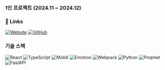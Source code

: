 ### 1인 프로젝트 (2024.11 ~ 2024.12)

### 🔗 Links

[![Website](https://img.shields.io/badge/Website-000000?style=for-the-badge&logo=google-chrome&logoColor=white)](https://imspdr.github.io/stock-prediction) [![GitHub](https://img.shields.io/badge/GitHub-181717?style=for-the-badge&logo=github&logoColor=white)](https://github.com/imspdr/stock-prediction)

### 기술 스택

![React](https://img.shields.io/badge/React-61DAFB?style=for-the-badge&logo=react&logoColor=white) ![TypeScript](https://img.shields.io/badge/TypeScript-3178C6?style=for-the-badge&logo=typescript&logoColor=white) ![MobX](https://img.shields.io/badge/MobX-FF9955?style=for-the-badge&logo=mobx&logoColor=white) ![Emotion](https://img.shields.io/badge/Emotion-FF005C?style=for-the-badge&logo=emotion&logoColor=white) ![Webpack](https://img.shields.io/badge/Webpack-8DD6F9?style=for-the-badge&logo=webpack&logoColor=white) ![Python](https://img.shields.io/badge/Python-3776AB?style=for-the-badge&logo=python&logoColor=white) ![Prophet](https://img.shields.io/badge/Prophet-FF5F5F?style=for-the-badge&logo=prophet&logoColor=white) ![FastAPI](https://img.shields.io/badge/FastAPI-009688?style=for-the-badge&logo=fastapi&logoColor=white)
